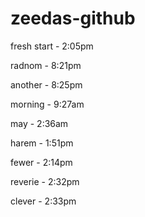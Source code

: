 # zeedas-github

fresh start - 2:05pm

radnom - 8:21pm

another - 8:25pm

morning - 9:27am

may - 2:36am

harem - 1:51pm

fewer - 2:14pm

reverie - 2:32pm

clever - 2:33pm